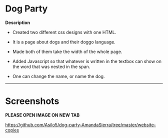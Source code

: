 
# Dog Party

**Description**

- Created two different css designs with one HTML.

- It is a page about dogs and their doggo language.

- Made both of them take the width of the whole page.

- Added Javascript so that whatever is written in the textbox can show on the word that was nested in the span.

- One can change the name, or name the dog.

<hr>

# Screenshots

**PLEASE OPEN IMAGE ON NEW TAB**

https://github.com/Asilo5/dog-party-AmandaSierra/tree/master/website-copies
